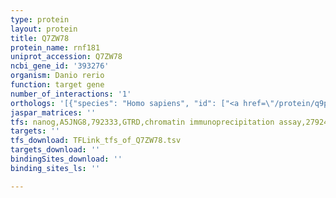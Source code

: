 ```yaml
---
type: protein
layout: protein
title: Q7ZW78
protein_name: rnf181
uniprot_accession: Q7ZW78
ncbi_gene_id: '393276'
organism: Danio rerio
function: target gene
number_of_interactions: '1'
orthologs: '[{"species": "Homo sapiens", "id": ["<a href=\"/protein/q9p0p0\">Q9P0P0</a>"]}, {"species": "Mus musculus", "id": ["<a href=\"/protein/q9cy62\">Q9CY62</a>"]}, {"species": "Rattus norvegicus", "id": ["<a href=\"/protein/q6axu4\">Q6AXU4</a>"]}, {"species": "Drosophila melanogaster", "id": ["<a href=\"/protein/q9ve61\">Q9VE61</a>"]}]'
jaspar_matrices: ''
tfs: nanog,A5JNG8,792333,GTRD,chromatin immunoprecipitation assay,27924024%5Buid%5D,No
targets: ''
tfs_download: TFLink_tfs_of_Q7ZW78.tsv
targets_download: ''
bindingSites_download: ''
binding_sites_ls: ''

---
```

